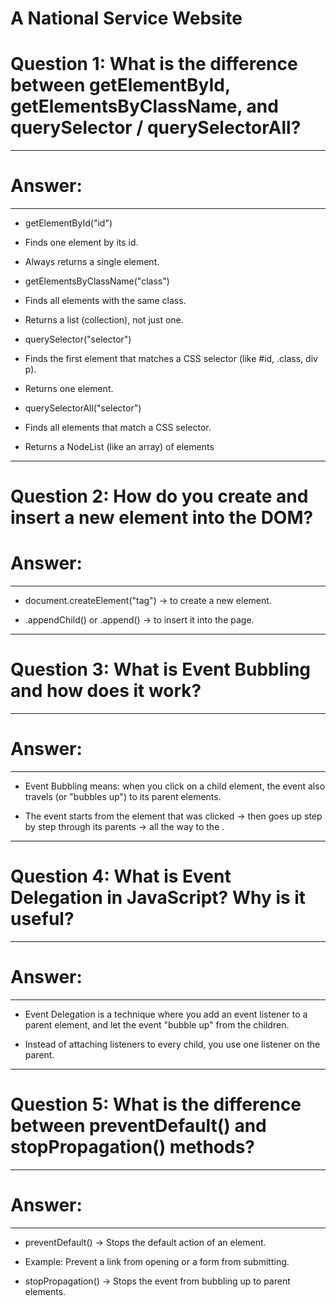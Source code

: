 # A National Service Website

# Question 1: What is the difference between getElementById, getElementsByClassName, and querySelector / querySelectorAll?

---
# Answer:

---

- getElementById("id")

- Finds one element by its id.

- Always returns a single element.

- getElementsByClassName("class")

- Finds all elements with the same class.

- Returns a list (collection), not just one.

- querySelector("selector")

- Finds the first element that matches a CSS selector (like #id, .class, div p).

- Returns one element.

- querySelectorAll("selector")

- Finds all elements that match a CSS selector.

- Returns a NodeList (like an array) of elements

---

# Question 2: How do you create and insert a new element into the DOM?

# Answer:

---

- document.createElement("tag") → to create a new element.

- .appendChild() or .append() → to insert it into the page.

---


# Question 3: What is Event Bubbling and how does it work?
---

# Answer:

---

- Event Bubbling means: when you click on a child element, the event also travels (or "bubbles up") to its parent elements.

- The event starts from the element that was clicked → then goes up step by step through its parents → all the way to the <body>.

---

# Question 4: What is Event Delegation in JavaScript? Why is it useful?

---

# Answer:

---

- Event Delegation is a technique where you add an event listener to a parent element, and let the event "bubble up" from the children.

- Instead of attaching listeners to every child, you use one listener on the parent.

---

# Question 5: What is the difference between preventDefault() and stopPropagation() methods?

---

# Answer:

---
- preventDefault() → Stops the default action of an element.

- Example: Prevent a link from opening or a form from submitting.

- stopPropagation() → Stops the event from bubbling up to parent elements.

